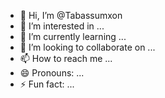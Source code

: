 - 👋 Hi, I’m @Tabassumxon
- 👀 I’m interested in ...
- 🌱 I’m currently learning ...
- 💞️ I’m looking to collaborate on ...
- 📫 How to reach me ...
- 😄 Pronouns: ...
- ⚡ Fun fact: ...

<!---
Tabassumxon/Tabassumxon is a ✨ special ✨ repository because its `README.md` (this file) appears on your GitHub profile.
You can click the Preview link to take a look at your changes.
--->
